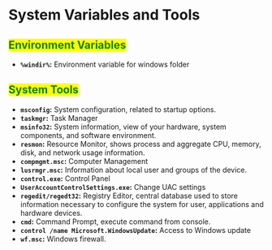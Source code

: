 # System Variables and Tools

## <mark style="color:green;">Environment Variables</mark>

* **`%windir%`:** Environment variable for windows folder



## <mark style="color:green;">System Tools</mark>

* **`msconfig`:** System configuration, related to startup options.
* **`taskmgr`:** Task Manager
* **`msinfo32`:** System information, view of your hardware, system components, and software environment.
* **`resmon`:** Resource Monitor, shows process and aggregate CPU, memory, disk, and network usage information.
* **`compmgmt.msc`:** Computer Management
* **`lusrmgr.msc`:** Information about local user and groups of the device.
* **`control.exe`:** Control Panel
* **`UserAccountControlSettings.exe`:** Change UAC settings
* **`regedit/regedt32`:** Registry Editor, central database used to store information necessary to configure the system for user, applications and hardware devices.
* **`cmd`:** Command Prompt, execute command from console.
* **`control /name Microsoft.WindowsUpdate`:** Access to Windows update
* **`wf.msc`:** Windows firewall.
